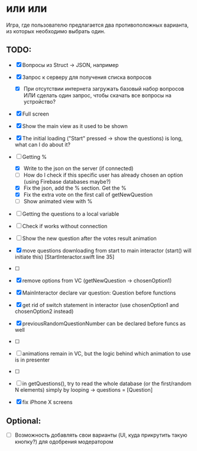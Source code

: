 #  или или

Игра, где пользователю предлагается два противоположных варианта, из которых необходимо выбрать один.

## TODO:

- [x] Вопросы из Struct -> JSON, например
- [x] Запрос к серверу для получения списка вопросов
    - [x] При отсутствии интернета загружать базовый набор вопросов ИЛИ сделать один запрос, чтобы скачать все вопросы на устройство?
- [x] Full screen
- [x] Show the main view as it used to be shown
- [x] The initial loading ("Start" pressed -> show the questions) is long, what can I do about it?
- [ ] Getting %
    - [x] Write to the json on the server (if connected)
    - [ ] How do I check if this specific user has already chosen an option (using Firebase databases maybe?)
    - [x] Fix the json, add the % section. Get the %
    - [x] Fix the extra vote on the first call of getNewQuestion
    - [ ] Show animated view with %
- [ ] Getting the questions to a local variable
- [ ] Check if works without connection
- [ ] Show the new question after the votes result animation


- [x] move questions downloading from start to main interactor (start() will initiate this) [StartInteractor.swift line 35]
- [ ] 
- [x] remove options from VC (getNewQuestion -> chosenOption1)
- [x] MainInteractor declare var question: Question before functions
- [x] get rid of switch statement in interactor (use chosenOption1 and chosenOption2 instead)
- [x] previousRandomQuestionNumber can be declared before funcs as well
- [ ] 
- [ ] animations remain in VC, but the logic behind which animation to use is in presenter
- [ ] 
- [ ] in getQuestions(), try to read the whole database (or the first/random N elements) simply by looping -> questions = [Question]
- [x] fix iPhone X screens

## Optional:

- [ ] Возможность добавлять свои варианты (UI, куда прикрутить такую кнопку?) для одобрения модератором
